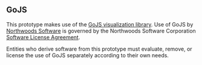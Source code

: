 ## GoJS

This prototype makes use of the [GoJS visualization library](https://gojs.net/latest/).  Use of GoJS by [Northwoods Software](https://nwoods.com) is governed by the Northwoods Software Corporation [Software License Agreement](https://nwoods.com/sales/info/SoftwareLicenseAgreement.pdf).

Entities who derive software from this prototype must evaluate, remove, or license the use of GoJS separately according to their own needs.
